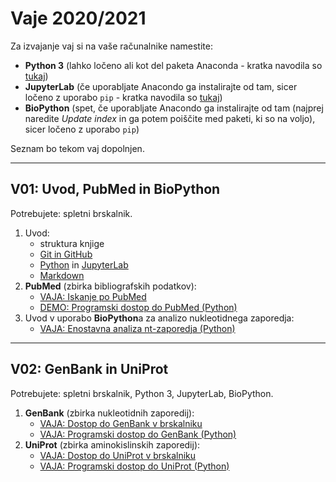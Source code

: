 # Vaje 2020/2021

Za izvajanje vaj si na vaše računalnike namestite:
* **Python 3** (lahko ločeno ali kot del paketa Anaconda - kratka navodila so [tukaj](../priloge/python.md))
* **JupyterLab** (če uporabljate Anacondo ga instalirajte od tam, sicer ločeno z uporabo `pip` - kratka navodila so [tukaj](../priloge/jupyterlab.ipynb))
* **BioPython** (spet, če uporabljate Anacondo ga instalirajte od tam (najprej naredite *Update index* in ga potem poiščite med paketi, ki so na voljo), sicer ločeno z uporabo `pip`)

Seznam bo tekom vaj dopolnjen.

---
## V01: Uvod, PubMed in BioPython

Potrebujete: spletni brskalnik.

1. Uvod:
   * struktura knjige
   * [Git in GitHub](../priloge/git.md)
   * [Python](../priloge/python.md) in [JupyterLab](../priloge/jupyterlab.ipynb)
   * [Markdown](../priloge/markdown.md)
2. **PubMed** (zbirka bibliografskih podatkov):
   * [VAJA: Iskanje po PubMed](../vaje/pubmed_web.md)
   * [DEMO: Programski dostop do PubMed (Python)](../vaje/pubmed_eutilities.ipynb)
3. Uvod v uporabo **BioPython**a za analizo nukleotidnega zaporedja:
   * [VAJA: Enostavna analiza nt-zaporedja (Python)](../vaje/nt-oligo_analiza.ipynb)

---
## V02: GenBank in UniProt

Potrebujete: spletni brskalnik, Python 3, JupyterLab, BioPython.

1. **GenBank** (zbirka nukleotidnih zaporedij):
   * [VAJA: Dostop do GenBank v brskalniku](../vaje/genbank_web.md)
   * [VAJA: Programski dostop do GenBank (Python)](../vaje/genbank_eutilities.ipynb)
2. **UniProt** (zbirka aminokislinskih zaporedij):
   * [VAJA: Dostop do UniProt v brskalniku](../vaje/uniprot_web.md)
   * [VAJA: Programski dostop do UniProt (Python)](../vaje/uniprot_rest.ipynb)


